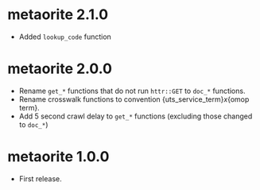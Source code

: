 # metaorite 2.1.0

* Added `lookup_code` function  

# metaorite 2.0.0

* Rename `get_*` functions that do not run `httr::GET` to `doc_*` functions.  
* Rename crosswalk functions to convention {uts_service_term}_x_{omop term}.  
* Add 5 second crawl delay to `get_*` functions (excluding those changed to `doc_*`)


# metaorite 1.0.0

* First release.  
